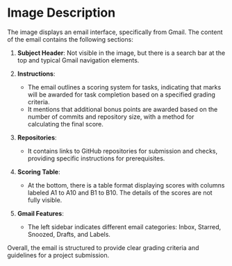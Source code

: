 # Image Description

The image displays an email interface, specifically from Gmail. The content of the email contains the following sections:

1. **Subject Header**: Not visible in the image, but there is a search bar at the top and typical Gmail navigation elements.
   
2. **Instructions**:
   - The email outlines a scoring system for tasks, indicating that marks will be awarded for task completion based on a specified grading criteria.
   - It mentions that additional bonus points are awarded based on the number of commits and repository size, with a method for calculating the final score.

3. **Repositories**:
   - It contains links to GitHub repositories for submission and checks, providing specific instructions for prerequisites.

4. **Scoring Table**:
   - At the bottom, there is a table format displaying scores with columns labeled A1 to A10 and B1 to B10. The details of the scores are not fully visible.

5. **Gmail Features**:
   - The left sidebar indicates different email categories: Inbox, Starred, Snoozed, Drafts, and Labels.

Overall, the email is structured to provide clear grading criteria and guidelines for a project submission.